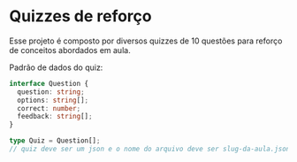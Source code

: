# Quizzes de reforço
Esse projeto é composto por diversos quizzes de 10 questões para reforço de conceitos abordados em aula.

Padrão de dados do quiz:
```typescript
interface Question {
  question: string;
  options: string[];
  correct: number;
  feedback: string[];
}

type Quiz = Question[];
// quiz deve ser um json e o nome do arquivo deve ser slug-da-aula.json. e.g., aula-01.json
```
